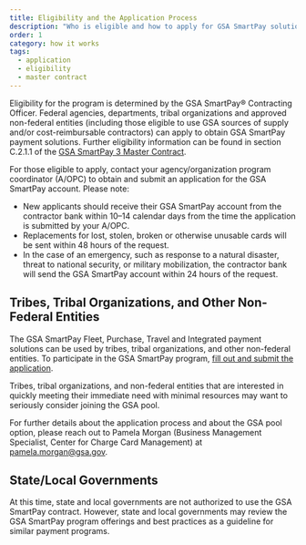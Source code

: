 ```yaml
---
title: Eligibility and the Application Process
description: "Who is eligible and how to apply for GSA SmartPay solutions."
order: 1
category: how it works
tags:
  - application
  - eligibility
  - master contract
---
```


Eligibility for the program is determined by the GSA SmartPay® Contracting Officer. Federal agencies, departments, tribal organizations and approved non-federal entities (including those eligible to use GSA sources of supply and/or cost-reimbursable contractors) can apply to obtain GSA SmartPay payment solutions. Further eligibility information can be found in section C.2.1.1 of the [GSA SmartPay 3 Master Contract](/about/master-contract/).

For those eligible to apply, contact your agency/organization program coordinator (A/OPC) to obtain and submit an application for the GSA SmartPay account. Please note:

- New applicants should receive their GSA SmartPay account from the contractor bank within 10–14 calendar days from the time the application is submitted by your A/OPC.
- Replacements for lost, stolen, broken or otherwise unusable cards will be sent within 48 hours of the request.
- In the case of an emergency, such as response to a natural disaster, threat to national security, or military mobilization, the contractor bank will send the GSA SmartPay account within 24 hours of the request.

## Tribes, Tribal Organizations, and Other Non-Federal Entities

The GSA SmartPay Fleet, Purchase, Travel and Integrated payment solutions can be used by tribes, tribal organizations, and other non-federal entities. To participate in the GSA SmartPay program, [fill out and submit the application](/files/gsasmartpay-application.pdf).

Tribes, tribal organizations, and non-federal entities that are interested in quickly meeting their immediate need with minimal resources may want to seriously consider joining the GSA pool.

For further details about the application process and about the GSA pool option, please reach out to Pamela Morgan (Business Management Specialist, Center for Charge Card Management) at [pamela.morgan@gsa.gov](mailto:pamela.morgan@gsa.gov).

## State/Local Governments

At this time, state and local governments are not authorized to use the GSA SmartPay contract. However, state and local governments may review the GSA SmartPay program offerings and best practices as a guideline for similar payment programs.
